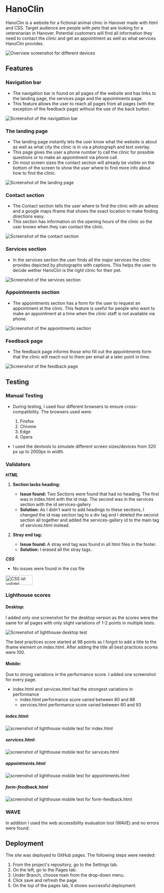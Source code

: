 # HanoClin

HanoClin is a website for a fictional animal clinic in Hanover made with html and CSS. Target audience are people with pets that are looking for a veterenarian in Hanover. Potential customers will find all information they need to contact the clinic and get an appointment as well as what services HanoClin provides.

![Overview screenshot for different devices](docs/responsive.png)

## Features

### Navigation bar
- The navigation bar is found on all pages of the website and has links to the landing page, the services page and the appointments page.
- This feature allows the user to reach all pages from all pages (with the exception of the feedback page) without the use of the back button.

![Screenshot of the navigattion bar](docs/navbar.png)

### The landing page
- The landing page instantly lets the user know what the website is about as well as what city the clinic is in via a photograph and text overlay.
- This page gives the user a phone number to call the clinic for possible questions or to make an appointment via phone call.
- On most screen sizes the contact section will already be visible on the bottom of the screen to show the user where to find more info about how to find the clinic.

![Screenshot of the landing page](docs/landing-page.png)

### Contact section
- The Contact section tells the user where to find the clinic with an adress and a google maps iframe that shows the exact location to make finding directions easy.
- This section has information on the opening hours of the clinic so the user knows when they can contact the clinic.

![Screenshot of the contact section](docs/contact.png)

### Services section
- In the services section the user finds all the major services the clinic provides depicted by photographs with captions. This helps the user to decide wether HanoClin is the right clinic for their pet.

![Screenshot of the services section](docs/services.png)

### Appointments section
- The appointments section has a form for the user to request an appointment at the clinic. This feature is useful for people who want to make an appointment at a time when the clinic staff is not available via phone.

![Screenshot of the appointments section](docs/appointments.png)

### Feedback page
- The feedback page informs those who fill out the appointments form that the clinic will reach out to them per email at a later point in time.

![Screenshot of the feedback page](docs/feedback.png)

## Testing

### Manual Testing
- During testing, I used four different browsers to ensure cross-compatibility. The browsers used were:
    1. Firefox
    2. Chrome
    3. Edge
    4. Opera

- I used the devtools to simulate different screen sizes/devices from 320 px up to 2000px in width.

### Validators

***HTML***
1. **Section lacks heading:**
    - **Issue found:** Two Sections were found that had no heading. The first was in index.html with the id map. The second was in the services section with the id services-gallery
    - **Solution:** As I didn't want to add headings to these sections, I changed the id map section tag to a div tag and I deleted the second section all together and added the services-gallery id to the main tag of services.html instead.

2. **Stray end tag:**
    - **Issue found:** A stray end tag was found in all html files in the footer. 
    - **Solution:** I erased all the stray tags.

***CSS***
- No issues were found in the css file
<p>
    <a href="https://jigsaw.w3.org/css-validator/check/referer">
        <img style="border:0;width:88px;height:31px"
            src="https://jigsaw.w3.org/css-validator/images/vcss"
            alt="CSS ist valide!" />
    </a>
</p>

### Lighthouse scores

#### Desktop:
I added only one screenshot for the desktop version as the scores were the same for all pages with only slight variations of 1-2 points in multiple tests.

![Screenshot of lighthouse desktop test](docs/lighthouse-services.png)

The best practices score started at 98 points as I forgot to add a title to the iframe element on index.html. After adding the title all best practices scores were 100.

#### Mobile:

Due to strong variations in the performance score. I added one screenshot for every page.
- index.html and services.html had the strongest variations in performance
    - index.html performance score varied between 80 and 88
    - services.html performance score varied between 60 and 93

##### index.html:
![screenshot of lighthouse mobile test for index.html](docs/lighthouse-index-mobile.png)

##### services.html:
![screenshot of lighthouse mobile test for services.html](docs/lighthouse-services-mobile.png)

##### appointments.html
![screenshot of lighthouse mobile test for appointments.html](docs/lighthouse-appointments-mobile.png)

##### form-feedback.html
![screenshot of lighthouse mobile test for form-feedback.html](docs/lighthouse-feedback-mobile.png)

### WAVE
In addition I used the web accessibility evaluation tool (WAVE) and no errors were found.

## Deployment
The site was deployed to GitHub pages. The following steps were needed:
1. From the project's repository, go to the Settings tab.
2. On the left, go to the Pages tab.
3. Under Branch, choose main from the drop-down menu.
4. Click save and refresh the page
5. On the top of the pages tab, it shows successful deployment. 